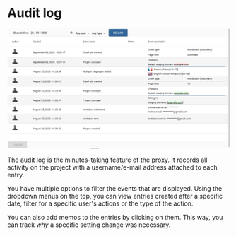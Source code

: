 # Audit log

![Audit log](/img/dashboard2/audit_log_screen.png)

The audit log is the minutes-taking feature of the proxy. It records all activity on the project with a username/e-mail address attached to each entry.

You have multiple options to filter the events that are displayed. Using the dropdown menus on the top, you can view entries created after a specific date, filter for a specific user's actions or the type of the action.

You can also add memos to the entries by clicking on them. This way, you can track *why* a specific setting change was necessary.